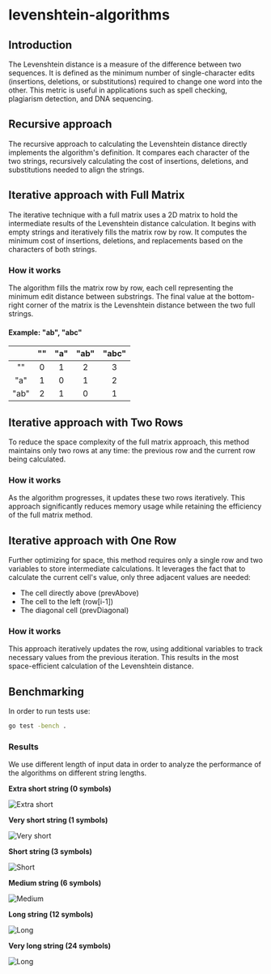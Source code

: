 # levenshtein-algorithms

## Introduction
The Levenshtein distance is a measure of the difference between two sequences. It is defined as the minimum number of single-character edits (insertions, deletions, or substitutions) required to change one word into the other. This metric is useful in applications such as spell checking, plagiarism detection, and DNA sequencing.

## Recursive approach
The recursive approach to calculating the Levenshtein distance directly implements the algorithm's definition. It compares each character of the two strings, recursively calculating the cost of insertions, deletions, and substitutions needed to align the strings.

## Iterative approach with Full Matrix
The iterative technique with a full matrix uses a 2D matrix to hold the intermediate results of the Levenshtein distance calculation. It begins with empty strings and iteratively fills the matrix row by row. It computes the minimum cost of insertions, deletions, and replacements based on the characters of both strings.

### How it works
The algorithm fills the matrix row by row, each cell representing the minimum edit distance between substrings. The final value at the bottom-right corner of the matrix is the Levenshtein distance between the two full strings.

#### Example: "ab", "abc"

|       | "" | "a" | "ab" | "abc" | 
|:-----:|:--:|:---:|:----:|:-----:|
|  ""   | 0  |  1  |  2   |   3   |
|  "a"  | 1  |  0  |  1   |   2   |
| "ab"  | 2  |  1  |  0   |   1   |

## Iterative approach with Two Rows
To reduce the space complexity of the full matrix approach, this method maintains only two rows at any time: the previous row and the current row being calculated.

### How it works
As the algorithm progresses, it updates these two rows iteratively. This approach significantly reduces memory usage while retaining the efficiency of the full matrix method.

## Iterative approach with One Row
Further optimizing for space, this method requires only a single row and two variables to store intermediate calculations. It leverages the fact that to calculate the current cell's value, only three adjacent values are needed:

- The cell directly above (prevAbove)
- The cell to the left (row[i-1])
- The diagonal cell (prevDiagonal)

### How it works
This approach iteratively updates the row, using additional variables to track necessary values from the previous iteration. This results in the most space-efficient calculation of the Levenshtein distance.

## Benchmarking
In order to run tests use:
```bash
go test -bench .
```

### Results
We use different length of input data in order to analyze the performance of the algorithms on different string lengths.

**Extra short string (0 symbols)**

![Extra short](./img/extrashort.png)

**Very short string (1 symbols)**

![Very short](./img/veryshort.png)

**Short string (3 symbols)**

![Short](./img/short.png)

**Medium string (6 symbols)**

![Medium](./img/medium.png)

**Long string (12 symbols)**

![Long](./img/long.png)

**Very long string (24 symbols)**

![Long](./img/verylong.png)